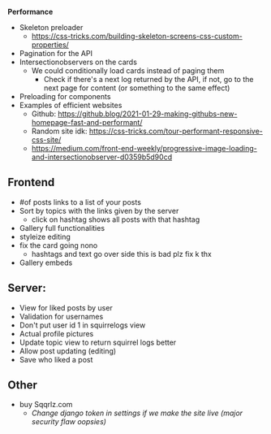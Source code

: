 **Performance**

-   Skeleton preloader
    -   https://css-tricks.com/building-skeleton-screens-css-custom-properties/
-   Pagination for the API
-   Intersectionobservers on the cards
    -   We could conditionally load cards instead of paging them
        -   Check if there's a next log returned by the API, if not, go to the next page for content (or something to the same effect)
-   Preloading for components
-   Examples of efficient websites
    -   Github: https://github.blog/2021-01-29-making-githubs-new-homepage-fast-and-performant/
    -   Random site idk: https://css-tricks.com/tour-performant-responsive-css-site/
    -   https://medium.com/front-end-weekly/progressive-image-loading-and-intersectionobserver-d0359b5d90cd

## **Frontend**

-   #of posts links to a list of your posts
-   Sort by topics with the links given by the server
    -   click on hashtag shows all posts with that hashtag
-   Gallery full functionalities
-   styleize editing
-   fix the card going nono
    -   hashtags and text go over side this is bad plz fix k thx
-   Gallery embeds

## **Server:**

-   View for liked posts by user
-   Validation for usernames
-   Don't put user id 1 in squirrelogs view
-   Actual profile pictures
-   Update topic view to return squirrel logs better
-   Allow post updating (editing)
-   Save who liked a post

## **Other**

-   buy Sqqrlz.com
    -   _Change django token in settings if we make the site live (major security flaw oopsies)_
